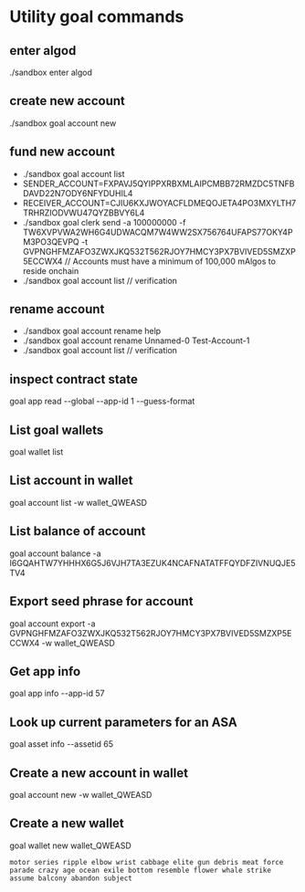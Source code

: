 # Utility goal commands

## enter algod

./sandbox enter algod

## create new account

./sandbox goal account new

## fund new account

- ./sandbox goal account list
- SENDER_ACCOUNT=FXPAVJ5QYIPPXRBXMLAIPCMBB72RMZDC5TNFBDAVD22N7ODY6NFYDUHIL4
- RECEIVER_ACCOUNT=CJIU6KXJWOYACFLDMEQOJETA4PO3MXYLTH7TRHRZIODVWU47QYZBBVY6L4
- ./sandbox goal clerk send -a 100000000 -f TW6XVPVWA2WH6G4UDWACQM7W4WW2SX756764UFAPS77OKY4PM3PO3QEVPQ -t GVPNGHFMZAFO3ZWXJKQ532T562RJOY7HMCY3PX7BVIVED5SMZXP5ECCWX4 // Accounts must have a minimum of 100,000 mAlgos to reside onchain
- ./sandbox goal account list // verification

## rename account

- ./sandbox goal account rename help
- ./sandbox goal account rename Unnamed-0 Test-Account-1
- ./sandbox goal account list // verification

## inspect contract state

goal app read --global --app-id 1 --guess-format

## List goal wallets

goal wallet list

## List account in wallet

goal account list -w wallet_QWEASD

## List balance of account

goal account balance -a I6GQAHTW7YHHHX6G5J6VJH7TA3EZUK4NCAFNATATFFQYDFZIVNUQJE5TV4

## Export seed phrase for account

goal account export -a GVPNGHFMZAFO3ZWXJKQ532T562RJOY7HMCY3PX7BVIVED5SMZXP5ECCWX4 -w wallet_QWEASD

## Get app info

goal app info --app-id 57

## Look up current parameters for an ASA

goal asset info --assetid 65

## Create a new account in wallet

goal account new -w wallet_QWEASD

## Create a new wallet

goal wallet new wallet_QWEASD

```will provide a wallet seed phrase
motor series ripple elbow wrist cabbage elite gun debris meat force parade crazy age ocean exile bottom resemble flower whale strike assume balcony abandon subject
```

